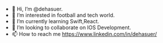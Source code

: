 - 👋 Hi, I’m @dehasuer.
- 👀 I’m interested in football and tech world.
- 🌱 I’m currently learning Swift,React.
- 💞️ I’m looking to collaborate on IOS Development.
- 📫 How to reach me https://www.linkedin.com/in/dehasuer/

<!---
dehasuer/dehasuer is a ✨ special ✨ repository because its `README.md` (this file) appears on your GitHub profile.
You can click the Preview link to take a look at your changes.
--->
